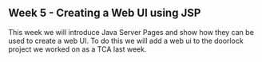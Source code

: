 ## Week 5 - Creating a Web UI using JSP

This week we will introduce Java Server Pages and show how they can be used to create a web UI.
To do this we will add a web ui to the doorlock project we worked on as a TCA last week.